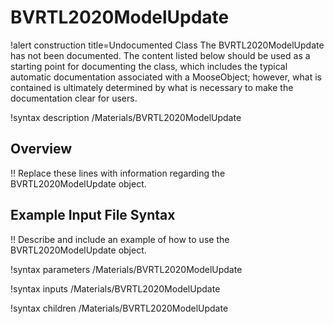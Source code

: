 # BVRTL2020ModelUpdate

!alert construction title=Undocumented Class
The BVRTL2020ModelUpdate has not been documented. The content listed below should be used as a starting point for
documenting the class, which includes the typical automatic documentation associated with a
MooseObject; however, what is contained is ultimately determined by what is necessary to make the
documentation clear for users.

!syntax description /Materials/BVRTL2020ModelUpdate

## Overview

!! Replace these lines with information regarding the BVRTL2020ModelUpdate object.

## Example Input File Syntax

!! Describe and include an example of how to use the BVRTL2020ModelUpdate object.

!syntax parameters /Materials/BVRTL2020ModelUpdate

!syntax inputs /Materials/BVRTL2020ModelUpdate

!syntax children /Materials/BVRTL2020ModelUpdate
